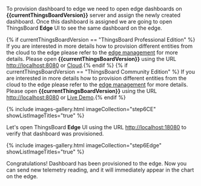 To provision dashboard to edge we need to open edge dashboards on **{{currentThingsBoardVersion}}** server and assign the newly created dashboard. Once this dashboard is assigned we are going to open ThingsBoard **Edge** UI to see the same dashboard on the edge.

{% if currentThingsBoardVersion == "ThingsBoard Professional Edition" %}
If you are interested in more details how to provision different entities from the cloud to the edge please refer to the [edge management](/docs/edge/config/pe/management/) for more details.
Please open **{{currentThingsBoardVersion}}** using the URL [http://localhost:8080](http://localhost:8080) or [Cloud](https://cloud.thingsboard.io).{% endif %}
{% if currentThingsBoardVersion == "ThingsBoard Community Edition" %}
If you are interested in more details how to provision different entities from the cloud to the edge please refer to the [edge management](/docs/edge/config/ce/management/)  for more details.
Please open **{{currentThingsBoardVersion}}** using the URL [http://localhost:8080](http://localhost:8080) or [Live Demo](https://demo.thingsboard.io).{% endif %}

{% include images-gallery.html imageCollection="step6CE" showListImageTitles="true" %}

Let's open ThingsBoard **Edge** UI using the URL [http://localhost:18080](http://localhost:18080) to verify that dashboard was provisioned.

{% include images-gallery.html imageCollection="step6Edge" showListImageTitles="true" %}

Congratulations! Dashboard has been provisioned to the edge. Now you can send new telemetry reading, and it will immediately appear in the chart on the edge.
